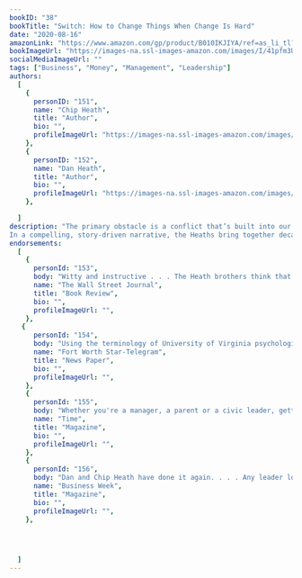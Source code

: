 ```yaml
---
bookID: "38"
bookTitle: "Switch: How to Change Things When Change Is Hard"
date: "2020-08-16"
amazonLink: "https://www.amazon.com/gp/product/B010IKJIYA/ref=as_li_tl?ie=UTF8&camp=1789&creative=9325&creativeASIN=B010IKJIYA&linkCode=as2&tag=btmysmarter-20&linkId=df53aa7d1a943fc4f1f0f71d438c5c06"
bookImageUrl: "https://images-na.ssl-images-amazon.com/images/I/41pfm3UZ7ZL._SX346_BO1,204,203,200_.jpg"
socialMediaImageUrl: ""
tags: ["Business", "Money", "Management", "Leadership"]
authors:
  [
    {
      personID: "151",
      name: "Chip Heath",
      title: "Author",
      bio: "",
      profileImageUrl: "https://images-na.ssl-images-amazon.com/images/I/A1uvaYVAswL._SY600_.jpg",
	},
	{
      personID: "152",
      name: "Dan Heath",
      title: "Author",
      bio: "",
      profileImageUrl: "https://images-na.ssl-images-amazon.com/images/I/71nBXcA12SL._SY600_.jpg",
	},

  ]
description: "The primary obstacle is a conflict that’s built into our brains, say Chip and Dan Heath, authors of the critically acclaimed bestseller Made to Stick. Psychologists have discovered that our minds are ruled by two different systems—the rational mind and the emotional mind—that compete for control. The rational mind wants a great beach body; the emotional mind wants that Oreo cookie. The rational mind wants to change something at work; the emotional mind loves the comfort of the existing routine. This tension can doom a change effort—but if it is overcome, change can come quickly.
In a compelling, story-driven narrative, the Heaths bring together decades of counterintuitive research in psychology, sociology, and other fields to shed new light on how we can effect transformative change. Switch shows that successful changes follow a pattern, a pattern you can use to make the changes that matter to you, whether your interest is in changing the world or changing your waistline."
endorsements:
  [
	{
      personId: "153",
      body: "Witty and instructive . . . The Heath brothers think that the sciences of human behavior can provide us with tools for making changes in our lives—tools that are more effective than 'willpower,' 'leadership' and other easier-said-than-done solutions. . . . For any effort at change to succeed, the Heaths argue, you have to 'shape the path.' With Switch they have shaped a path that leads in a most promising direction.",
      name: "The Wall Street Journal",
	  title: "Book Review",
	  bio: "",
      profileImageUrl: "",
	},
   {
      personId: "154",
      body: "Using the terminology of University of Virginia psychologist Jonathan Haidt, the Heaths designate the emotional side of the mind as the Elephant and the rational side as the Rider. . . . Switch is crammed with stories…covering a number of fields to drive home the importance of using the strengths of both the Rider and the Elephant to make change happen. This could be a valuable read for the would-be change-makers of the Obama administration.",
      name: "Fort Worth Star-Telegram",
	  title: "News Paper",
	  bio: "",
      profileImageUrl: "",
	},
	{
      personId: "155",
      body: "Whether you're a manager, a parent or a civic leader, getting people to change can be tricky business. In Switch, brothers Chip and Dan Heath—authors of the bestselling Made to Stick—survey efforts to shape human behavior in search of what works. . . . Even when change isn't easy, it's often worth making.",
      name: "Time",
	  title: "Magazine",
	  bio: "",
      profileImageUrl: "",
	},
	{
      personId: "156",
      body: "Dan and Chip Heath have done it again. . . . Any leader looking to create change in his organization need not look beyond this little book. It is packed with examples and hands-on tools that will get you moving right away. And it is really a fun read.",
      name: "Business Week",
	  title: "Magazine",
	  bio: "",
      profileImageUrl: "",
	},



	
  ]
---
```

